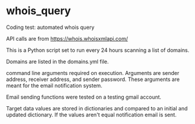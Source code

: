 # whois_query
Coding test: automated whois query

API calls are from https://whois.whoisxmlapi.com/ 

This is a Python script set to run every 24 hours scanning a list of domains. 

Domains are listed in the domains.yml file. 

command line arguments required on execution. Arguments are sender address, receiver address, and sender password. These arguments are meant for the email notification system. 

Email sending functions were tested on a testing gmail account.

Target data values are stored in dictionaries and compared to an initial and updated dictionary. If the values aren't equal notification email is sent.
